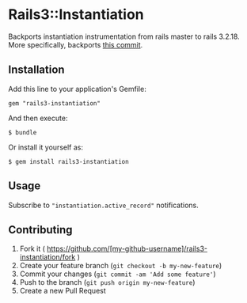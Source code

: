 # Rails3::Instantiation

Backports instantiation instrumentation from rails master to rails 3.2.18. More specifically, backports [this commit](https://github.com/rails/rails/commit/2a0d97bc89fc230241453cbbf55621309e1f3ac6).

## Installation

Add this line to your application's Gemfile:

    gem "rails3-instantiation"

And then execute:

    $ bundle

Or install it yourself as:

    $ gem install rails3-instantiation

## Usage

Subscribe to `"instantiation.active_record"` notifications.

## Contributing

1. Fork it ( https://github.com/[my-github-username]/rails3-instantiation/fork )
2. Create your feature branch (`git checkout -b my-new-feature`)
3. Commit your changes (`git commit -am 'Add some feature'`)
4. Push to the branch (`git push origin my-new-feature`)
5. Create a new Pull Request
